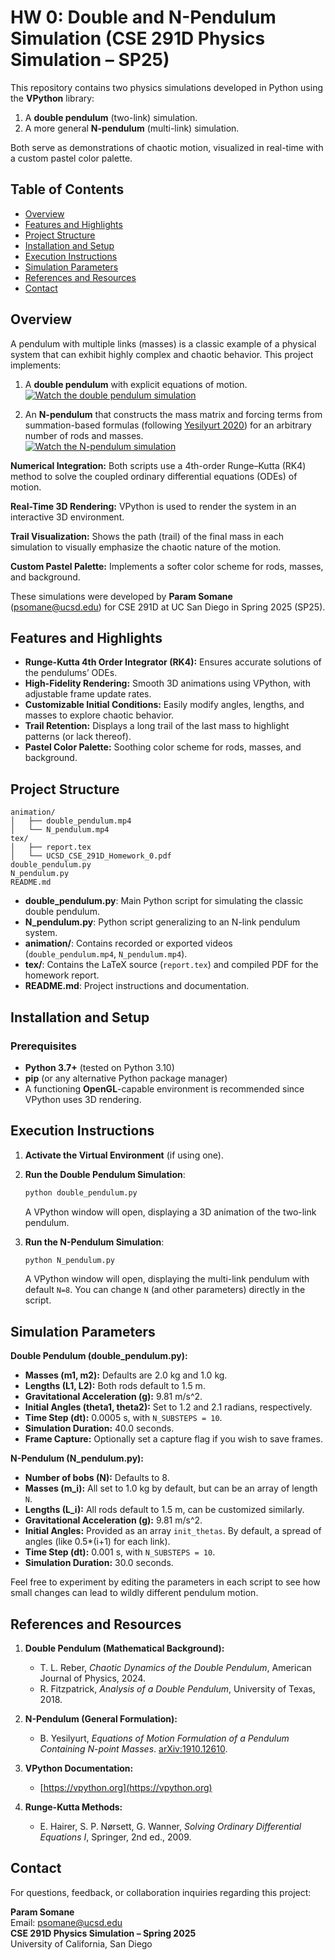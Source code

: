 # HW 0: Double and N-Pendulum Simulation (CSE 291D Physics Simulation – SP25)

This repository contains two physics simulations developed in Python using the **VPython** library: 
1. A **double pendulum** (two-link) simulation.  
2. A more general **N-pendulum** (multi-link) simulation.

Both serve as demonstrations of chaotic motion, visualized in real-time with a custom pastel color palette.

## Table of Contents

- [Overview](#overview)
- [Features and Highlights](#features-and-highlights)
- [Project Structure](#project-structure)
- [Installation and Setup](#installation-and-setup)
- [Execution Instructions](#execution-instructions)
- [Simulation Parameters](#simulation-parameters)
- [References and Resources](#references-and-resources)
- [Contact](#contact)

## Overview

A pendulum with multiple links (masses) is a classic example of a physical system that can exhibit highly complex and chaotic behavior. This project implements:
1. A **double pendulum** with explicit equations of motion.  
   [![Watch the double pendulum simulation](https://i.sstatic.net/Vp2cE.png)](animation/double_pendulum.mp4)

2. An **N-pendulum** that constructs the mass matrix and forcing terms from summation-based formulas (following [Yesilyurt 2020][yesilyurt2020]) for an arbitrary number of rods and masses.  
   [![Watch the N-pendulum simulation](https://i.sstatic.net/Vp2cE.png)](animation/N_pendulum.mp4)

**Numerical Integration:** Both scripts use a 4th-order Runge–Kutta (RK4) method to solve the coupled ordinary differential equations (ODEs) of motion.

**Real-Time 3D Rendering:** VPython is used to render the system in an interactive 3D environment.

**Trail Visualization:** Shows the path (trail) of the final mass in each simulation to visually emphasize the chaotic nature of the motion.

**Custom Pastel Palette:** Implements a softer color scheme for rods, masses, and background.

These simulations were developed by **Param Somane** (psomane@ucsd.edu) for CSE 291D at UC San Diego in Spring 2025 (SP25). 

## Features and Highlights

- **Runge-Kutta 4th Order Integrator (RK4):** Ensures accurate solutions of the pendulums’ ODEs.
- **High-Fidelity Rendering:** Smooth 3D animations using VPython, with adjustable frame update rates.
- **Customizable Initial Conditions:** Easily modify angles, lengths, and masses to explore chaotic behavior.
- **Trail Retention:** Displays a long trail of the last mass to highlight patterns (or lack thereof).
- **Pastel Color Palette:** Soothing color scheme for rods, masses, and background.

## Project Structure

```
animation/
│   ├── double_pendulum.mp4
│   └── N_pendulum.mp4
tex/
│   ├── report.tex
│   └── UCSD_CSE_291D_Homework_0.pdf
double_pendulum.py
N_pendulum.py
README.md
```

- **double_pendulum.py**: Main Python script for simulating the classic double pendulum.
- **N_pendulum.py**: Python script generalizing to an N-link pendulum system.
- **animation/**: Contains recorded or exported videos (`double_pendulum.mp4`, `N_pendulum.mp4`).
- **tex/**: Contains the LaTeX source (`report.tex`) and compiled PDF for the homework report.
- **README.md**: Project instructions and documentation.

## Installation and Setup

### Prerequisites

- **Python 3.7+** (tested on Python 3.10)
- **pip** (or any alternative Python package manager)
- A functioning **OpenGL**-capable environment is recommended since VPython uses 3D rendering.

## Execution Instructions

1. **Activate the Virtual Environment** (if using one).

2. **Run the Double Pendulum Simulation**:
   ```bash
   python double_pendulum.py
   ```
   A VPython window will open, displaying a 3D animation of the two-link pendulum.

3. **Run the N-Pendulum Simulation**:
   ```bash
   python N_pendulum.py
   ```
   A VPython window will open, displaying the multi-link pendulum with default `N=8`. You can change `N` (and other parameters) directly in the script.

## Simulation Parameters

**Double Pendulum (double_pendulum.py):**
- **Masses (m1, m2):** Defaults are 2.0 kg and 1.0 kg.
- **Lengths (L1, L2):** Both rods default to 1.5 m.
- **Gravitational Acceleration (g):** 9.81 m/s^2.
- **Initial Angles (theta1, theta2):** Set to 1.2 and 2.1 radians, respectively.
- **Time Step (dt):** 0.0005 s, with `N_SUBSTEPS = 10`.
- **Simulation Duration:** 40.0 seconds.
- **Frame Capture:** Optionally set a capture flag if you wish to save frames.

**N-Pendulum (N_pendulum.py):**
- **Number of bobs (N):** Defaults to 8. 
- **Masses (m_i):** All set to 1.0 kg by default, but can be an array of length `N`.
- **Lengths (L_i):** All rods default to 1.5 m, can be customized similarly.
- **Gravitational Acceleration (g):** 9.81 m/s^2.
- **Initial Angles:** Provided as an array `init_thetas`. By default, a spread of angles (like 0.5*(i+1) for each link).
- **Time Step (dt):** 0.001 s, with `N_SUBSTEPS = 10`.
- **Simulation Duration:** 30.0 seconds.

Feel free to experiment by editing the parameters in each script to see how small changes can lead to wildly different pendulum motion.

## References and Resources

1. **Double Pendulum (Mathematical Background):**
   - T. L. Reber, *Chaotic Dynamics of the Double Pendulum*, American Journal of Physics, 2024.
   - R. Fitzpatrick, *Analysis of a Double Pendulum*, University of Texas, 2018.  

2. **N-Pendulum (General Formulation):**  
   - B. Yesilyurt, *Equations of Motion Formulation of a Pendulum Containing N-point Masses*. [arXiv:1910.12610][yesilyurt2020].

3. **VPython Documentation:**  
   - [https://vpython.org](https://vpython.org)

4. **Runge-Kutta Methods:**  
   - E. Hairer, S. P. Nørsett, G. Wanner, *Solving Ordinary Differential Equations I*, Springer, 2nd ed., 2009.

[yesilyurt2020]: https://arxiv.org/abs/1910.12610

## Contact

For questions, feedback, or collaboration inquiries regarding this project:

**Param Somane**  
Email: [psomane@ucsd.edu](mailto:psomane@ucsd.edu)  
**CSE 291D Physics Simulation – Spring 2025**  
University of California, San Diego
